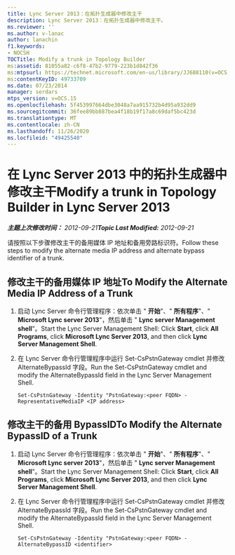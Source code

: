 ```yaml
---
title: Lync Server 2013：在拓扑生成器中修改主干
description: Lync Server 2013：在拓扑生成器中修改主干。
ms.reviewer: ''
ms.author: v-lanac
author: lanachin
f1.keywords:
- NOCSH
TOCTitle: Modify a trunk in Topology Builder
ms:assetid: 81055a82-c6f8-47b2-9779-223b1d842f36
ms:mtpsurl: https://technet.microsoft.com/en-us/library/JJ688110(v=OCS.15)
ms:contentKeyID: 49733709
ms.date: 07/23/2014
manager: serdars
mtps_version: v=OCS.15
ms.openlocfilehash: 5f453997664dbe3048a7aa915732b4d95a932dd9
ms.sourcegitcommit: 36fee89bb887bea4f18b19f17a8c69daf5bc423d
ms.translationtype: MT
ms.contentlocale: zh-CN
ms.lasthandoff: 11/26/2020
ms.locfileid: "49425540"
---
```

# <a name="modify-a-trunk-in-topology-builder-in-lync-server-2013"></a><span data-ttu-id="e353e-103">在 Lync Server 2013 中的拓扑生成器中修改主干</span><span class="sxs-lookup"><span data-stu-id="e353e-103">Modify a trunk in Topology Builder in Lync Server 2013</span></span>

<div data-xmlns="http://www.w3.org/1999/xhtml">

<div class="topic" data-xmlns="http://www.w3.org/1999/xhtml" data-msxsl="urn:schemas-microsoft-com:xslt" data-cs="https://msdn.microsoft.com/">

<div data-asp="https://msdn2.microsoft.com/asp">



</div>

<div id="mainSection">

<div id="mainBody"><span data-ttu-id="e353e-104">

<span> </span></span><span class="sxs-lookup"><span data-stu-id="e353e-104">

<span> </span></span></span>

<span data-ttu-id="e353e-105">_**主题上次修改时间：** 2012-09-21_</span><span class="sxs-lookup"><span data-stu-id="e353e-105">_**Topic Last Modified:** 2012-09-21_</span></span>

<span data-ttu-id="e353e-106">请按照以下步骤修改主干的备用媒体 IP 地址和备用旁路标识符。</span><span class="sxs-lookup"><span data-stu-id="e353e-106">Follow these steps to modify the alternate media IP address and alternate bypass identifier of a trunk.</span></span>

<div>

## <a name="to-modify-the-alternate-media-ip-address-of-a-trunk"></a><span data-ttu-id="e353e-107">修改主干的备用媒体 IP 地址</span><span class="sxs-lookup"><span data-stu-id="e353e-107">To Modify the Alternate Media IP Address of a Trunk</span></span>

1.  <span data-ttu-id="e353e-108">启动 Lync Server 命令行管理程序：依次单击 " **开始**"、" **所有程序**"、" **Microsoft Lync server 2013**"，然后单击 " **Lync server Management shell**"。</span><span class="sxs-lookup"><span data-stu-id="e353e-108">Start the Lync Server Management Shell: Click **Start**, click **All Programs**, click **Microsoft Lync Server 2013**, and then click **Lync Server Management Shell**.</span></span>

2.  <span data-ttu-id="e353e-109">在 Lync Server 命令行管理程序中运行 Set-CsPstnGateway cmdlet 并修改 AlternateBypassId 字段。</span><span class="sxs-lookup"><span data-stu-id="e353e-109">Run the Set-CsPstnGateway cmdlet and modify the AlternateBypassId field in the Lync Server Management Shell.</span></span>
    
        Set-CsPstnGateway -Identity "PstnGateway:<peer FQDN> -RepresentativeMediaIP <IP address>

</div>

<div>

## <a name="to-modify-the-alternate-bypassid-of-a-trunk"></a><span data-ttu-id="e353e-110">修改主干的备用 BypassID</span><span class="sxs-lookup"><span data-stu-id="e353e-110">To Modify the Alternate BypassID of a Trunk</span></span>

1.  <span data-ttu-id="e353e-111">启动 Lync Server 命令行管理程序：依次单击 " **开始**"、" **所有程序**"、" **Microsoft Lync server 2013**"，然后单击 " **Lync server Management shell**"。</span><span class="sxs-lookup"><span data-stu-id="e353e-111">Start the Lync Server Management Shell: Click **Start**, click **All Programs**, click **Microsoft Lync Server 2013**, and then click **Lync Server Management Shell**.</span></span>

2.  <span data-ttu-id="e353e-112">在 Lync Server 命令行管理程序中运行 Set-CsPstnGateway cmdlet 并修改 AlternateBypassId 字段。</span><span class="sxs-lookup"><span data-stu-id="e353e-112">Run the Set-CsPstnGateway cmdlet and modify the AlternateBypassId field in the Lync Server Management Shell.</span></span>
    
        Set-CsPstnGateway -Identity "PstnGateway:<peer FQDN> -AlternateBypassID <identifier>

<span data-ttu-id="e353e-113"></div>

</div>

<span> </span>

</div>

</div>

</span><span class="sxs-lookup"><span data-stu-id="e353e-113"></div>

</div>

<span> </span>

</div>

</div>

</span></span></div>


